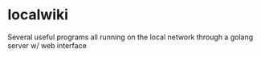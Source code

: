 # localwiki
Several useful programs all running on the local network through a golang server w/ web interface
